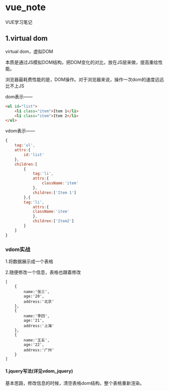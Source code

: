 # vue_note
VUE学习笔记

## 1.virtual dom

virtual dom，虚拟DOM

本质是通过JS模拟DOM结构，把DOM变化的对比，放在JS层来做，提高重绘性能。

浏览器最耗费性能的是，DOM操作。对于浏览器来说，操作一次dom的速度远远比不上JS

dom表示——

```html
<ul id="list">
    <li class="item">Item 1</li>
    <li class="item">Item 2</li>
</ul>
```

vdom表示——

```js
{
    tag:'ul',
    attrs:{
        id:'list'
    },
    children:[
        {
            tag:'li',
            attrs:{
                className:'item'
            },
            children:['Item 1']
        },{
        tag:'li',
            attrs:{
            className:'item'
            },
            children:['Item2']
        }
    ]
}

```

### vdom实战

1.将数据展示成一个表格

2.随便修改一个信息，表格也跟着修改

```
[
    {
        name:'张三',
        age:'20',
        address:'北京'
    },
    {
        name:'李四',
        age:'21',
        address:'上海'
    },
    {
        name:'王五',
        age:'22',
        address:'广州'
    }
]
```

#### 1.jquery写法(详见vdom_jquery)

基本思路，修改信息的时候，清空表格dom结构，整个表格重新渲染。

